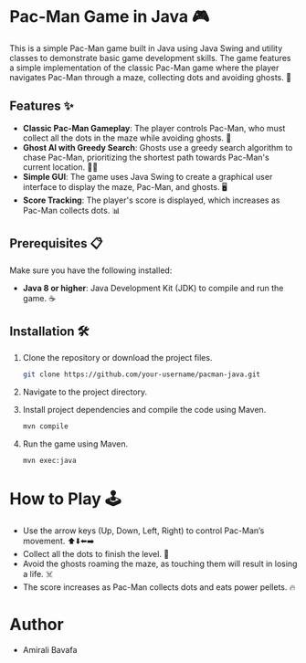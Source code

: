 # Pac-Man Game in Java 🎮

This is a simple Pac-Man game built in Java using Java Swing and utility classes to demonstrate basic game development skills. The game features a simple implementation of the classic Pac-Man game where the player navigates Pac-Man through a maze, collecting dots and avoiding ghosts. 👻

## Features ✨

- **Classic Pac-Man Gameplay**: The player controls Pac-Man, who must collect all the dots in the maze while avoiding ghosts. 🍒
- **Ghost AI with Greedy Search**: Ghosts use a greedy search algorithm to chase Pac-Man, prioritizing the shortest path towards Pac-Man's current location. 🧠👹
- **Simple GUI**: The game uses Java Swing to create a graphical user interface to display the maze, Pac-Man, and ghosts. 🖥️
- **Score Tracking**: The player's score is displayed, which increases as Pac-Man collects dots. 📊

## Prerequisites 📋

Make sure you have the following installed:
- **Java 8 or higher**: Java Development Kit (JDK) to compile and run the game. ☕️

## Installation 🛠️

1. Clone the repository or download the project files.
   ```bash
   git clone https://github.com/your-username/pacman-java.git
2. Navigate to the project directory.

3. Install project dependencies and compile the code using Maven.
   ```bash
   mvn compile

4. Run the game using Maven.
   ```bash
   mvn exec:java

# How to Play 🕹️
- Use the arrow keys (Up, Down, Left, Right) to control Pac-Man’s movement. ⬆️⬇️⬅️➡️
- Collect all the dots to finish the level. 💎
- Avoid the ghosts roaming the maze, as touching them will result in losing a life. ☠️
- The score increases as Pac-Man collects dots and eats power pellets. 🔥

# Author
- Amirali Bavafa
